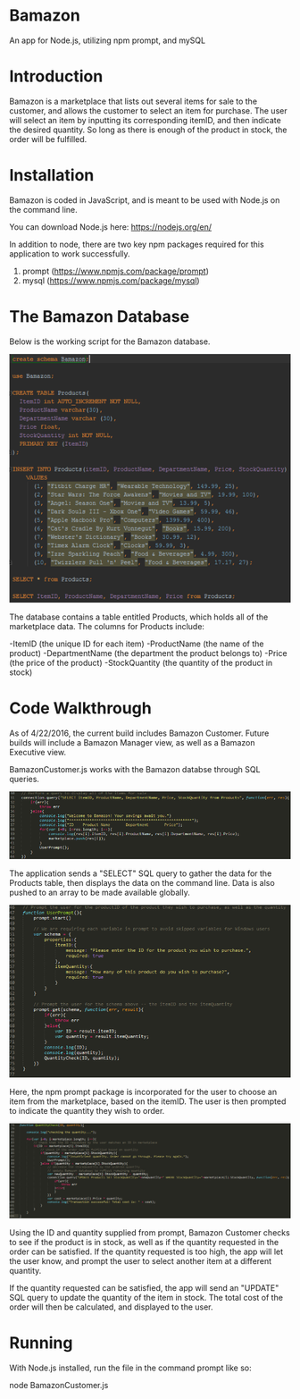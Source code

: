 # Bamazon
An app for Node.js, utilizing npm prompt, and mySQL

# Introduction
Bamazon is a marketplace that lists out several items for sale to the customer, and allows the customer to select an item for purchase. 
The user will select an item by inputting its corresponding itemID, and then indicate the desired quantity. So long as there is enough of the product in stock, the order will be fulfilled.

# Installation
Bamazon is coded in JavaScript, and is meant to be used with Node.js on the command line. 

You can download Node.js here: https://nodejs.org/en/

In addition to node, there are two key npm packages required for this application to work successfully.

1. prompt (https://www.npmjs.com/package/prompt)
2. mysql (https://www.npmjs.com/package/mysql)

# The Bamazon Database

Below is the working script for the Bamazon database. 

![alt tag](https://raw.githubusercontent.com/ltdelia/Bamazon/master/Code%20Snippets/BamazonSQL.png)

The database contains a table entitled Products, which holds all of the marketplace data. The columns for Products include:

-ItemID (the unique ID for each item)
-ProductName (the name of the product)
-DepartmentName (the department the product belongs to)
-Price (the price of the product)
-StockQuantity (the quantity of the product in stock)

# Code Walkthrough

As of 4/22/2016, the current build includes Bamazon Customer. Future builds will include a Bamazon Manager view, as well as a Bamazon Executive view.

BamazonCustomer.js works with the Bamazon databse through SQL queries. 

![alt tag](https://raw.githubusercontent.com/ltdelia/Bamazon/master/Code%20Snippets/BamazonCustomer2.png)

The application sends a "SELECT" SQL query to gather the data for the Products table, then displays the data on the command line.
Data is also pushed to an array to be made available globally.

![alt tag](https://raw.githubusercontent.com/ltdelia/Bamazon/master/Code%20Snippets/BamazonCustomer3.png)

Here, the npm prompt package is incorporated for the user to choose an item from the marketplace, based on the itemID. The user is then prompted to indicate the quantity they wish to order.

![alt tag](https://raw.githubusercontent.com/ltdelia/Bamazon/master/Code%20Snippets/BamazonCustomer4.png)

Using the ID and quantity supplied from prompt, Bamazon Customer checks to see if the product is in stock, as well as if the quantity requested in the order can be satisfied. If the quantity requested is too high, the app will let the user know, and prompt the user to select another item at a different quantity. 

If the quantity requested can be satisfied, the app will send an "UPDATE" SQL query to update the quantity of the item in stock. The total cost of the order will then be calculated, and displayed to the user.

# Running

With Node.js installed, run the file in the command prompt like so:

node BamazonCustomer.js
